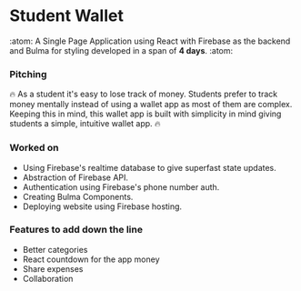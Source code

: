 # Student Wallet
:atom: A Single Page Application using React with Firebase as the backend and Bulma for styling developed in a span of **4 days**. :atom:

### Pitching
:fire: As a student it's easy to lose track of money. Students prefer to track money mentally instead of using a wallet app as most of them are complex. Keeping this in mind, this wallet app is built with simplicity in mind giving students a simple, intuitive wallet app. :fire:

### Worked on
- Using Firebase's realtime database to give superfast state updates.
- Abstraction of Firebase API.
- Authentication using Firebase's phone number auth.
- Creating Bulma Components.
- Deploying website using Firebase hosting.

### Features to add down the line
- Better categories
- React countdown for the app money
- Share expenses
- Collaboration
